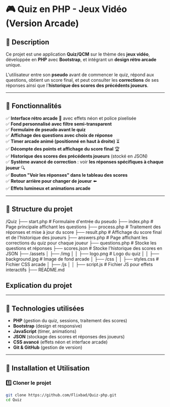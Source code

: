 # 🎮 Quiz en PHP - Jeux Vidéo (Version Arcade)

## 📜 Description
Ce projet est une application **Quiz/QCM** sur le thème des **jeux vidéo**, développée en **PHP** avec **Bootstrap**, et intégrant un **design rétro arcade** unique.  

L'utilisateur entre son **pseudo** avant de commencer le quiz, répond aux questions, obtient un score final, et peut consulter les **corrections** de ses réponses ainsi que l'**historique des scores des précédents joueurs**.  

---

## 🚀 Fonctionnalités
✅ **Interface rétro arcade** 🎨 avec effets néon et police pixelisée  
✅ **Fond personnalisé avec filtre semi-transparent**  
✅ **Formulaire de pseudo avant le quiz**  
✅ **Affichage des questions avec choix de réponse**  
✅ **Timer arcade animé (positionné en haut à droite)** ⏳  
✅ **Décompte des points et affichage du score final** 🏆  
✅ **Historique des scores des précédents joueurs** (stocké en JSON)  
✅ **Système avancé de correction** : voir **les réponses spécifiques à chaque joueur** 🔍  
✅ **Bouton "Voir les réponses" dans le tableau des scores**  
✅ **Retour arrière pour changer de joueur** ⬅️  
✅ **Effets lumineux et animations arcade** 


---

## 📂 Structure du projet

/Quiz ├── start.php  # Formulaire d'entrée du pseudo ├── index.php  # Page principale affichant les questions ├── process.php  # Traitement des réponses et mise à jour du score ├── result.php  # Affichage du score final et de l'historique des joueurs ├── answers.php  # Page affichant les corrections du quiz pour chaque joueur ├── questions.php  # Stocke les questions et réponses ├── scores.json  # Stocke l'historique des scores en JSON ├── /assets │ ├── /img │ │ ├── logo.png  # Logo du quiz │ │ ├── background.jpg  # Image de fond arcade │ ├── /css │ │ ├── styles.css  # Fichier CSS arcade │ ├── /js │ │ ├── script.js  # Fichier JS pour effets interactifs ├── README.md

## Explication du projet


---

## 🎨 Technologies utilisées
- **PHP** (gestion du quiz, sessions, traitement des scores)
- **Bootstrap** (design et responsive)
- **JavaScript** (timer, animations)
- **JSON** (stockage des scores et réponses des joueurs)
- **CSS avancé** (effets néon et interface arcade)
- **Git & GitHub** (gestion de version)

---

## 🔧 Installation et Utilisation
### **1️⃣ Cloner le projet**
```sh
git clone https://github.com/Flixbad/Quiz-php.git
cd Quiz
